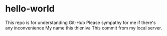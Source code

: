 # hello-world
This repo is for understanding Git-Hub
Please sympathy for me if there's any inconvenience
My name this thienlva
This commit from my local server.

